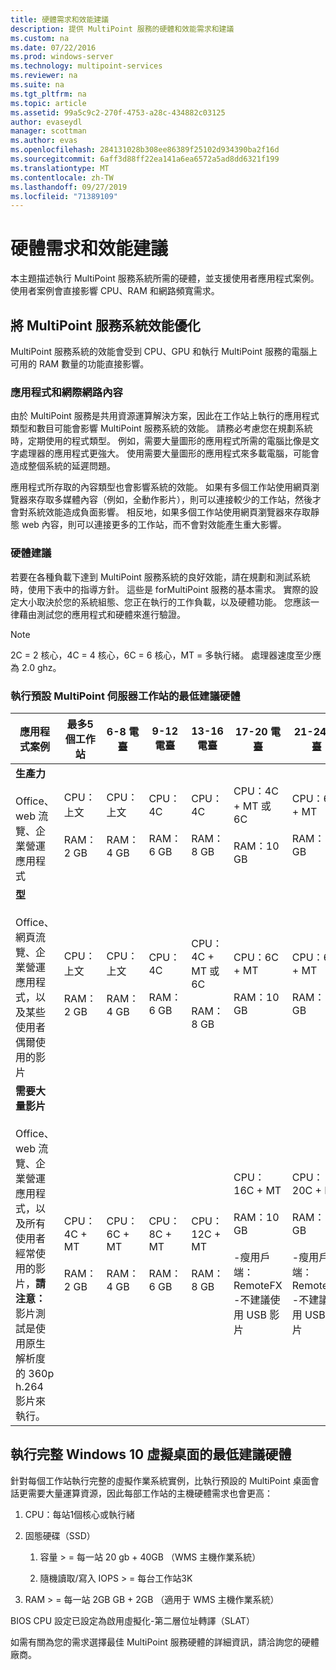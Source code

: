 ```yaml
---
title: 硬體需求和效能建議
description: 提供 MultiPoint 服務的硬體和效能需求和建議
ms.custom: na
ms.date: 07/22/2016
ms.prod: windows-server
ms.technology: multipoint-services
ms.reviewer: na
ms.suite: na
ms.tgt_pltfrm: na
ms.topic: article
ms.assetid: 99a5c9c2-270f-4753-a28c-434882c03125
author: evaseydl
manager: scottman
ms.author: evas
ms.openlocfilehash: 284131028b308ee86389f25102d934390ba2f16d
ms.sourcegitcommit: 6aff3d88ff22ea141a6ea6572a5ad8dd6321f199
ms.translationtype: MT
ms.contentlocale: zh-TW
ms.lasthandoff: 09/27/2019
ms.locfileid: "71389109"
---
```

# <a name="hardware-requirements-and-performance-recommendations"></a>硬體需求和效能建議
本主題描述執行 MultiPoint 服務系統所需的硬體，並支援使用者應用程式案例。 使用者案例會直接影響 CPU、RAM 和網路頻寬需求。  

## <a name="optimize-multipoint-services-system-performance"></a>將 MultiPoint 服務系統效能優化  
MultiPoint 服務系統的效能會受到 CPU、GPU 和執行 MultiPoint 服務的電腦上可用的 RAM 數量的功能直接影響。  
  
### <a name="applications-and-internet-content"></a>應用程式和網際網路內容  
由於 MultiPoint 服務是共用資源運算解決方案，因此在工作站上執行的應用程式類型和數目可能會影響 MultiPoint 服務系統的效能。 請務必考慮您在規劃系統時，定期使用的程式類型。 例如，需要大量圖形的應用程式所需的電腦比像是文字處理器的應用程式更強大。 使用需要大量圖形的應用程式來多載電腦，可能會造成整個系統的延遲問題。  
  
應用程式所存取的內容類型也會影響系統的效能。 如果有多個工作站使用網頁瀏覽器來存取多媒體內容（例如，全動作影片），則可以連接較少的工作站，然後才會對系統效能造成負面影響。 相反地，如果多個工作站使用網頁瀏覽器來存取靜態 web 內容，則可以連接更多的工作站，而不會對效能產生重大影響。  
  
### <a name="hardware-recommendations"></a>硬體建議  
若要在各種負載下達到 MultiPoint 服務系統的良好效能，請在規劃和測試系統時，使用下表中的指導方針。 這些是 forMultiPoint 服務的基本需求。 實際的設定大小取決於您的系統組態、您正在執行的工作負載，以及硬體功能。 您應該一律藉由測試您的應用程式和硬體來進行驗證。  
  
> [!NOTE]  
> 2C = 2 核心，4C = 4 核心，6C = 6 核心，MT = 多執行緒。 處理器速度至少應為 2.0 ghz。  
  
### <a name="minimum-recommended-hardware-for-running-default-multipoint-server-stations"></a>執行預設 MultiPoint 伺服器工作站的最低建議硬體  
  
|應用程式案例|最多5個工作站|6-8 電臺|9-12 電臺|13-16 電臺|17-20 電臺|21-24 電臺|  
|------------------------|----------------------|-------------------|------------------|-------------------|-------------------|-----------------|  
|**生產力**<br /><br />Office、web 流覽、企業營運應用程式|CPU：上文<br /><br />RAM：2 GB|CPU：上文<br /><br />RAM：4 GB|CPU：4C<br /><br />RAM：6 GB|CPU：4C<br /><br />RAM：8 GB|CPU：4C + MT 或6C<br /><br />RAM：10 GB| CPU：6C + MT<br /><br />RAM：12 GB|
|**型**<br /><br />Office、網頁流覽、企業營運應用程式，以及某些使用者偶爾使用的影片|CPU：上文<br /><br />RAM：2 GB|CPU：上文<br /><br />RAM：4 GB|CPU：4C<br /><br />RAM：6 GB|CPU：4C + MT 或6C<br /><br />RAM：8 GB|CPU：6C + MT<br /><br />RAM：10 GB| CPU：6C + MT<br /><br />RAM：12 GB| 
|**需要大量影片**<br /><br />Office、web 流覽、企業營運應用程式，以及所有使用者經常使用的影片，**請注意：** 影片測試是使用原生解析度的 360p h.264 影片來執行。|CPU：4C + MT<br /><br />RAM：2 GB|CPU：6C + MT<br /><br />RAM：4 GB|CPU：8C + MT<br /><br />RAM：6 GB|CPU：12C + MT<br /><br />RAM：8 GB|CPU：16C + MT<br /><br />RAM：10 GB<br /><br />-瘦用戶端：RemoteFX<br />-不建議使用 USB 影片| CPU：20C + MT<br /><br />RAM：12 GB<br /><br />-瘦用戶端：RemoteFX<br />-不建議使用 USB 影片|   
  
## <a name="minimum-recommended-hardware-for-running-full-windows-10-virtual-desktops"></a>執行完整 Windows 10 虛擬桌面的最低建議硬體  
針對每個工作站執行完整的虛擬作業系統實例，比執行預設的 MultiPoint 桌面會話更需要大量運算資源，因此每部工作站的主機硬體需求也會更高：  
  
1.  CPU：每站1個核心或執行緒  
  
2.  固態硬碟（SSD）  
  
    1.  容量 > = 每一站 20 gb + 40GB （WMS 主機作業系統）  
  
    2.  隨機讀取/寫入 IOPS > = 每台工作站3K  
  
3.  RAM > = 每一站 2GB GB + 2GB （適用于 WMS 主機作業系統）  
  
BIOS CPU 設定已設定為啟用虛擬化-第二層位址轉譯（SLAT）  
  
如需有關為您的需求選擇最佳 MultiPoint 服務硬體的詳細資訊，請洽詢您的硬體廠商。  